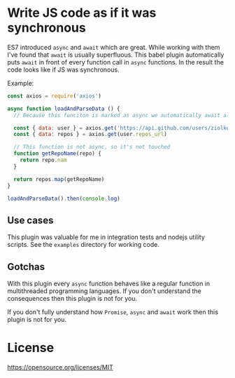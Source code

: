 # Write JS code as if it was synchronous
ES7 introduced `async` and `await` which are great. While working with them I've found that `await` is usually superfluous. This babel plugin automatically puts `await` in front of every function call in `async` functions. In the result the code looks like if JS was synchronous.

Example:
```javascript
const axios = require('axios')

async function loadAndParseData () {
  // Because this funciton is marked as async we automatically await all promises

  const { data: user } = axios.get('https://api.github.com/users/ziolko')
  const { data: repos } = axios.get(user.repos_url)

  // This function is not async, so it's not touched
  function getRepoName(repo) {
    return repo.nam
  }

  return repos.map(getRepoName)
}

loadAndParseData().then(console.log)
```

## Use cases
This plugin was valuable for me in integration tests and nodejs utility scripts. See the `examples` directory for working code.

## Gotchas
With this plugin every `async` function behaves like a regular function in multithreaded programming languages. If you don't understand the consequences then this plugin is not for you. 

If you don't fully understand how `Promise`, `async` and `await` work then this plugin is not for you.

# License
https://opensource.org/licenses/MIT
